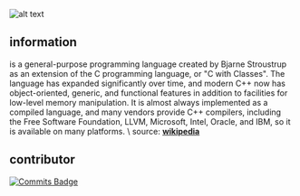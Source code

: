 ![alt text](https://www.educative.io/api/page/5393602882568192/image/download/6038586442907648)
## information
is a general-purpose programming language created by Bjarne Stroustrup as an extension of the C programming language, or "C with Classes". The language has expanded significantly over time, and modern C++ now has object-oriented, generic, and functional features in addition to facilities for low-level memory manipulation. It is almost always implemented as a compiled language, and many vendors provide C++ compilers, including the Free Software Foundation, LLVM, Microsoft, Intel, Oracle, and IBM, so it is available on many platforms. \ 
source: [**wikipedia**](https://en.wikipedia.org/wiki/C%2B%2B)

## contributor
[![Commits Badge](https://badges.pufler.dev/commits/monthly/slowy07)](https://badges.pufler.dev)
